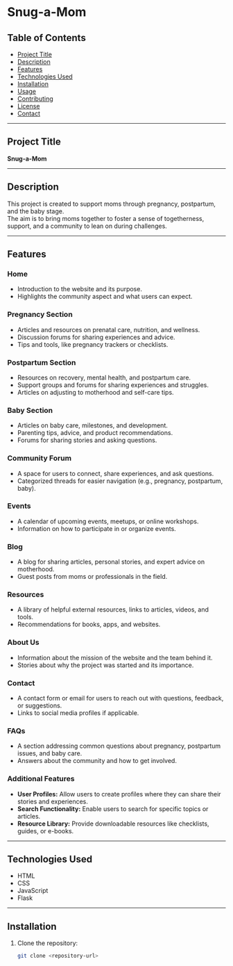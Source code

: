 # Snug-a-Mom

## Table of Contents
- [Project Title](#project-title)  
- [Description](#description)  
- [Features](#features)  
- [Technologies Used](#technologies-used)  
- [Installation](#installation)  
- [Usage](#usage)  
- [Contributing](#contributing)  
- [License](#license)  
- [Contact](#contact)  

---

## Project Title
**Snug-a-Mom**

---

## Description
This project is created to support moms through pregnancy, postpartum, and the baby stage.  
The aim is to bring moms together to foster a sense of togetherness, support, and a community to lean on during challenges.

---

## Features

### Home
- Introduction to the website and its purpose.  
- Highlights the community aspect and what users can expect.

### Pregnancy Section
- Articles and resources on prenatal care, nutrition, and wellness.  
- Discussion forums for sharing experiences and advice.  
- Tips and tools, like pregnancy trackers or checklists.

### Postpartum Section
- Resources on recovery, mental health, and postpartum care.  
- Support groups and forums for sharing experiences and struggles.  
- Articles on adjusting to motherhood and self-care tips.

### Baby Section
- Articles on baby care, milestones, and development.  
- Parenting tips, advice, and product recommendations.  
- Forums for sharing stories and asking questions.

### Community Forum
- A space for users to connect, share experiences, and ask questions.  
- Categorized threads for easier navigation (e.g., pregnancy, postpartum, baby).

### Events
- A calendar of upcoming events, meetups, or online workshops.  
- Information on how to participate in or organize events.

### Blog
- A blog for sharing articles, personal stories, and expert advice on motherhood.  
- Guest posts from moms or professionals in the field.

### Resources
- A library of helpful external resources, links to articles, videos, and tools.  
- Recommendations for books, apps, and websites.

### About Us
- Information about the mission of the website and the team behind it.  
- Stories about why the project was started and its importance.

### Contact
- A contact form or email for users to reach out with questions, feedback, or suggestions.  
- Links to social media profiles if applicable.

### FAQs
- A section addressing common questions about pregnancy, postpartum issues, and baby care.  
- Answers about the community and how to get involved.

### Additional Features
- **User Profiles:** Allow users to create profiles where they can share their stories and experiences.  
- **Search Functionality:** Enable users to search for specific topics or articles.  
- **Resource Library:** Provide downloadable resources like checklists, guides, or e-books.

---

## Technologies Used
- HTML  
- CSS  
- JavaScript  
- Flask

---

## Installation
1. Clone the repository:  
   ```bash
   git clone <repository-url>
